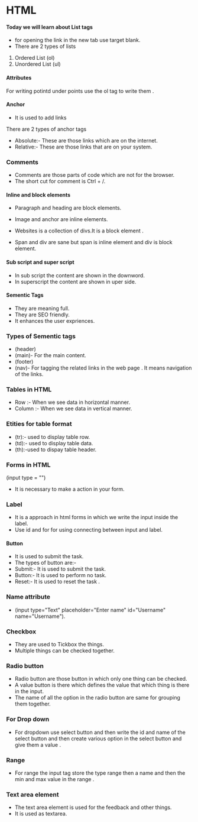  #   HTML

 #### Today we will learn about List tags
 
 - for opening the link in the new tab use target blank.
 - There are 2 types of lists 
 1. Ordered List (ol)
 2. Unordered List (ul)

 #### Attributes
 For writing potintd under points use the ol tag to write them .
 
#### Anchor
- It is used to add links

There are 2 types of anchor tags
- Absolute:- These are those links which are on the internet.
- Relative:- These are those links that are on your system.

### Comments
- Comments are those parts of code which are not for the browser.
- The short cut for comment is Ctrl + /.

#### Inline and block elements
- Paragraph and heading are block elements.
- Image and anchor are inline elements.

- Websites is a collection of divs.It is a block element .

- Span and div are sane but span is inline element and div is block element.

#### Sub script and super script

- In sub script the content are shown in the downword.
- In superscript the content are shown in uper side.

#### Sementic Tags
- They are meaning full.
- They are SEO friendly.
- It enhances the user expriences.


### Types of Sementic tags
- (header)
- (main)- For the main content.
- (footer)
- (nav)- For tagging the related links in the web page . It means navigation of the links.

### Tables in HTML 

- Row :- When we see data in horizontal manner.
- Column :- When we see data in vertical manner.

### Etities for table format
- (tr):- used to display table row.
- (td):- used to display table data.
- (th):-used to dispay table header.

### Forms in HTML 
(input type = "")
- It is necessary to make a action in your form.

### Label
- It is a approach in html forms in which we write the input inside the label.
- Use id and for for using connecting between input and label.

#### Button
- It is used to submit the task.
- The types of button are:-
- Submit:- It is used to submit the task.
- Button:- It is used to perform no task.
- Reset:- It is used to reset the task .


### Name attribute
- (input type="Text" placeholder="Enter name" id="Username" name="Username").

### Checkbox
- They are used to Tickbox the things.
- Multiple things can be checked together.

### Radio button
- Radio button are those button in which only one thing can be checked.
- A value button is there which defines the value that which thing is there in the input.
- The name of all the option in the radio button are same for grouping them together.

### For Drop down 
- For dropdown use select button and then write the id and name of the select button and then create various option in the select button and give them a value .

### Range 
- For range the input tag store the type range then   a name and then the min and max value in the range .

### Text area element

- The text area element is used for the feedback and other things.
- It is used as textarea.


  